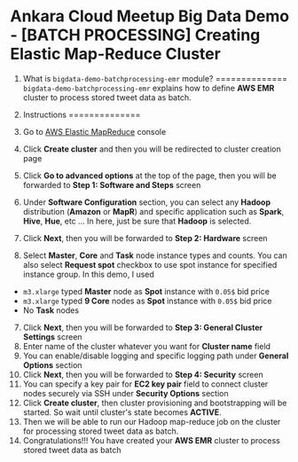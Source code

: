 # Ankara Cloud Meetup Big Data Demo - [BATCH PROCESSING] Creating Elastic Map-Reduce Cluster

1. What is `bigdata-demo-batchprocessing-emr` module?
==============
`bigdata-demo-batchprocessing-emr` explains how to define **AWS EMR** cluster 
to process stored tweet data as batch.

2. Instructions
==============
1. Go to [AWS Elastic MapReduce](console.aws.amazon.com/elasticmapreduce) console
2. Click **Create cluster** and then you will be redirected to cluster creation page
3. Click **Go to advanced options** at the top of the page, 
   then you will be forwarded to **Step 1: Software and Steps** screen
4. Under **Software Configuration** section, you can select any **Hadoop** distribution (**Amazon** or **MapR**) 
   and specific application such as **Spark**, **Hive**, **Hue**, etc ...
   In here, just be sure that **Hadoop** is selected.
5. Click **Next**, then you will be forwarded to **Step 2: Hardware** screen
6. Select **Master**, **Core** and **Task** node instance types and counts.
   You can also select **Request spot** checkbox to use spot instance for specified instance group.
   In this demo, I used 
  * `m3.xlarge` typed  **Master** node as **Spot** instance with `0.05$` bid price
  * `m3.xlarge` typed  **9 Core** nodes as **Spot** instance with `0.05$` bid price
  * No **Task** nodes
7. Click **Next**, then you will be forwarded to **Step 3: General Cluster Settings** screen
8. Enter name of the cluster whatever you want for **Cluster name** field
9. You can enable/disable logging and specific logging path under **General Options** section
10. Click **Next**, then you will be forwarded to **Step 4: Security** screen
11. You can specify a key pair for **EC2 key pair** field to connect cluster nodes securely via SSH 
    under **Security Options** section
12. Click **Create cluster**, then cluster provisioning and bootstrapping will be started. 
    So wait until cluster's state becomes **ACTIVE**.
13. Then we will be able to run our Hadoop map-reduce job on the cluster for processing stored tweet data as batch.
14. Congratulations!!! You have created your **AWS EMR** cluster to process stored tweet data as batch
